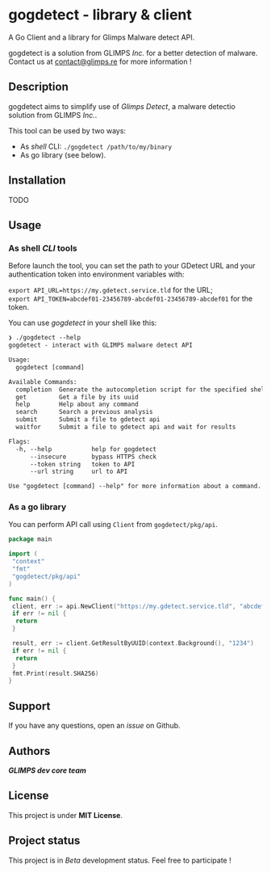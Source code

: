 # gogdetect - library & client

A Go Client and a library for Glimps Malware detect API.

gogdetect is a solution from GLIMPS *Inc.* for a better detection of malware. Contact us at contact@glimps.re for more information !  

## Description

gogdetect aims to simplify use of *Glimps Detect*, a malware detectio solution from GLIMPS *Inc.*.

This tool can be used by two ways:

* As *shell* CLI: `./gogdetect /path/to/my/binary`
* As go library (see below).

## Installation

TODO

## Usage

### As shell *CLI* tools

Before launch the tool, you can set the path to your GDetect URL and your authentication token into environment variables with:

`export API_URL=https://my.gdetect.service.tld` for the URL;  
`export API_TOKEN=abcdef01-23456789-abcdef01-23456789-abcdef01` for the token.

You can use *gogdetect* in your shell like this:

```txt
❯ ./gogdetect --help
gogdetect - interact with GLIMPS malware detect API

Usage:
  gogdetect [command]

Available Commands:
  completion  Generate the autocompletion script for the specified shell
  get         Get a file by its uuid
  help        Help about any command
  search      Search a previous analysis
  submit      Submit a file to gdetect api
  waitfor     Submit a file to gdetect api and wait for results

Flags:
  -h, --help           help for gogdetect
      --insecure       bypass HTTPS check
      --token string   token to API
      --url string     url to API

Use "gogdetect [command] --help" for more information about a command.
```

### As a go library

You can perform API call using `Client` from `gogdetect/pkg/api`.

```go
package main

import (
 "context"
 "fmt"
 "gogdetect/pkg/api"
)

func main() {
 client, err := api.NewClient("https://my.gdetect.service.tld", "abcdef01-23456789-abcdef01-23456789-abcdef01", false)
 if err != nil {
  return
 }

 result, err := client.GetResultByUUID(context.Background(), "1234")
 if err != nil {
  return
 }
 fmt.Print(result.SHA256)
}

```

## Support

If you have any questions, open an *issue* on Github.

## Authors

***GLIMPS dev core team***

## License

This project is under **MIT License**.

## Project status

This project is in *Beta* development status. Feel free to participate !
